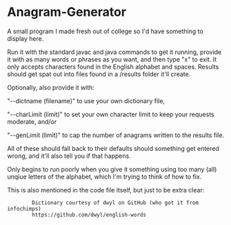 # Anagram-Generator
A small program I made fresh out of college so I'd have something to display here.

Run it with the standard javac and java commands to get it running, provide it with as many words or phrases as you want, and then type "x" to exit. It only accepts characters found in the English alphabet and spaces. Results should get spat out into files found in a /results folder it'll create.

Optionally, also provide it with:

"--dictname (filename)" to use your own dictionary file,

"--charLimit (limit)" to set your own character limit to keep your requests moderate, and/or

"--genLimit (limit)" to cap the number of anagrams written to the results file.

All of these should fall back to their defaults should something get entered wrong, and it'll also tell you if that happens.

Only begins to run poorly when you give it something using too many (all) unqiue letters of the alphabet, which I'm trying to think of how to fix.

This is also mentioned in the code file itself, but just to be extra clear:

			Dictionary courtesy of dwyl on GitHub (who got it from infochimps)
			https://github.com/dwyl/english-words
